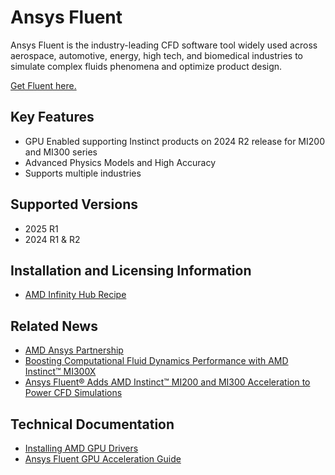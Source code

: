 # Ansys Fluent

Ansys Fluent is the industry-leading CFD software tool widely used across aerospace, automotive, energy, high tech, and biomedical industries to simulate complex fluids phenomena and optimize product design.

[Get Fluent here.](https://www.ansys.com/products/fluids/ansys-fluent)

## Key Features
- GPU Enabled supporting Instinct products on 2024 R2 release for MI200 and MI300 series
- Advanced Physics Models and High Accuracy
- Supports multiple industries

## Supported Versions

- 2025 R1 
- 2024 R1 & R2

## Installation and Licensing Information
- [AMD Infinity Hub Recipe](https://github.com/amd/InfinityHub-CI/tree/main/ansys-fluent)

## Related News

- [AMD Ansys Partnership](https://www.ansys.com/partner-ecosystem/high-performance-computing-partners/amd)
- [Boosting Computational Fluid Dynamics Performance with AMD Instinct™ MI300X](https://rocm.blogs.amd.com/ecosystems-and-partners/ansys-fluent-performance/README.html)
- [Ansys Fluent® Adds AMD Instinct™ MI200 and MI300 Acceleration to Power CFD Simulations](https://www.hpcwire.com/2024/09/23/ansys-fluent-adds-amd-instinct-mi200-and-mi300-acceleration-to-power-cfd-simulations/)

## Technical Documentation
- [Installing AMD GPU Drivers](https://www.amd.com/en/support/download/drivers.html)
- [Ansys Fluent GPU Acceleration Guide](https://www.ansys.com/resources/documentation)
